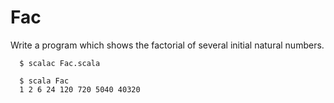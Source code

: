 Fac
===

Write a program which shows the factorial of several initial natural numbers.

      $ scalac Fac.scala

      $ scala Fac
      1 2 6 24 120 720 5040 40320
